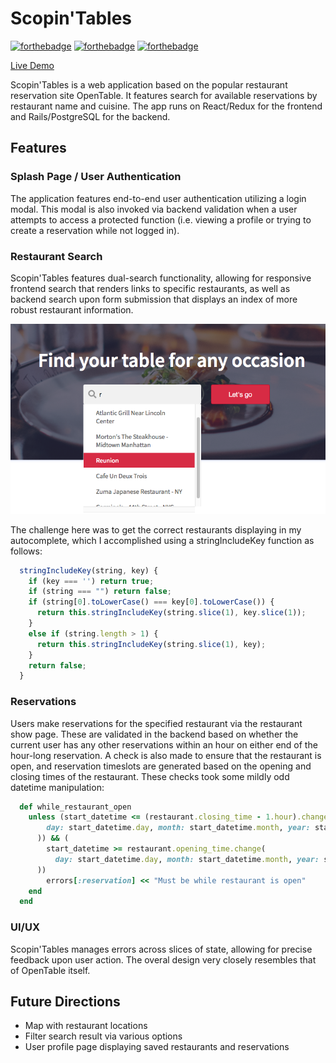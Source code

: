 # Scopin'Tables

[![forthebadge](https://forthebadge.com/images/badges/made-with-ruby.svg)](https://forthebadge.com)
[![forthebadge](https://forthebadge.com/images/badges/made-with-javascript.svg)](https://forthebadge.com)
[![forthebadge](https://forthebadge.com/images/badges/built-with-love.svg)](https://forthebadge.com)

[Live Demo][heroku]

[heroku]: https://scopin-tables.herokuapp.com/#/

Scopin'Tables is a web application based on the popular restaurant reservation site OpenTable. It features search for available reservations by restaurant name and cuisine. The app runs on React/Redux for the frontend and Rails/PostgreSQL for the backend.

## Features

### Splash Page / User Authentication
The application features end-to-end user authentication utilizing a login modal. This modal is also invoked via backend validation when a user attempts to access a protected function (i.e. viewing a profile or trying to create a reservation while not logged in). 

### Restaurant Search
Scopin'Tables features dual-search functionality, allowing for responsive frontend search that renders links to specific restaurants, as well as backend search upon form submission that displays an index of more robust restaurant information.

![restaurant_search](/app/assets/images/restaurant_search.png)

The challenge here was to get the correct restaurants displaying in my autocomplete, which I accomplished using a stringIncludeKey function as follows:

```javascript
  stringIncludeKey(string, key) {
    if (key === '') return true;
    if (string === "") return false;
    if (string[0].toLowerCase() === key[0].toLowerCase()) {
      return this.stringIncludeKey(string.slice(1), key.slice(1));
    }
    else if (string.length > 1) {
      return this.stringIncludeKey(string.slice(1), key);
    }
    return false;
  } 
```
### Reservations
Users make reservations for the specified restaurant via the restaurant show page. These are validated in the backend based on whether the current user has any other reservations within an hour on either end of the hour-long reservation. A check is also made to ensure that the restaurant is open, and reservation timeslots are generated based on the opening and closing times of the restaurant. These checks took some mildly odd datetime manipulation:
```ruby
  def while_restaurant_open
    unless (start_datetime <= (restaurant.closing_time - 1.hour).change(
        day: start_datetime.day, month: start_datetime.month, year: start_datetime.year
      )) && (
        start_datetime >= restaurant.opening_time.change(
          day: start_datetime.day, month: start_datetime.month, year: start_datetime.year
      ))
        errors[:reservation] << "Must be while restaurant is open"
    end
  end
```

### UI/UX
Scopin'Tables manages errors across slices of state, allowing for precise feedback upon user action. The overal design very closely resembles that of OpenTable itself.

## Future Directions
* Map with restaurant locations
* Filter search result via various options
* User profile page displaying saved restaurants and reservations
